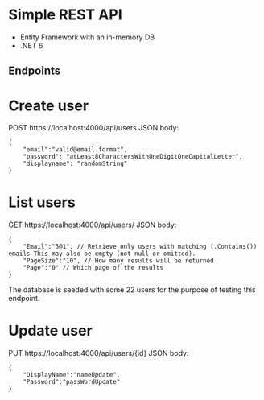 # Simple REST API

- Entity Framework with an in-memory DB
- .NET 6

## Endpoints
# Create user
POST
https://localhost:4000/api/users
JSON body:
```
{
    "email":"valid@email.format",
    "password": "atLeast8CharactersWithOneDigitOneCapitalLetter",
    "displayname": "randomString"
}
```
# List users
GET
https://localhost:4000/api/users/
JSON body:
```
{
    "Email":"5@1", // Retrieve only users with matching (.Contains()) emails This may also be empty (not null or omitted).
    "PageSize":"10", // How many results will be returned
    "Page":"0" // Which page of the results
}
```
The database is seeded with some 22 users for the purpose of testing this endpoint.

# Update user
PUT
https://localhost:4000/api/users/{id}
JSON body:
```
{
    "DisplayName":"nameUpdate",
    "Password":"passWordUpdate"
}
```
